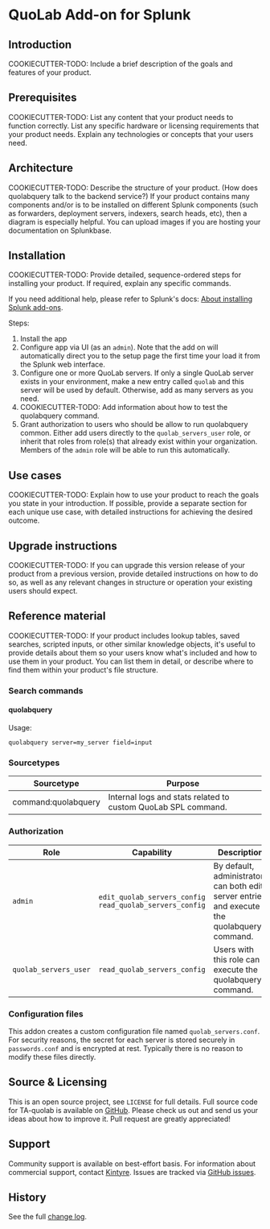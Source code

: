 # QuoLab Add-on for Splunk

## Introduction

COOKIECUTTER-TODO: Include a brief description of the goals and features of your product.

## Prerequisites

COOKIECUTTER-TODO: List any content that your product needs to function correctly.
List any specific hardware or licensing requirements that your product needs. Explain any technologies or concepts that your users need.

## Architecture

COOKIECUTTER-TODO: Describe the structure of your product.  (How does quolabquery talk to the backend service?)
If your product contains many components and/or is to be installed on different Splunk components (such as forwarders, deployment servers, indexers, search heads, etc), then a diagram is especially helpful. You can upload images if you are hosting your documentation on Splunkbase.

## Installation

COOKIECUTTER-TODO: Provide detailed, sequence-ordered steps for installing your product. If required, explain any specific commands.

If you need additional help, please refer to Splunk's docs: [About installing Splunk add-ons](https://docs.splunk.com/Documentation/AddOns/released/Overview/Installingadd-ons).

Steps:

  1. Install the app
  1. Configure app via UI (as an `admin`).  Note that the add on will automatically direct you to the setup page the first time your load it from the Splunk web interface.
  1. Configure one or more QuoLab servers.  If only a single QuoLab server exists in your environment, make a new entry called `quolab` and this server will be used by default. Otherwise, add as many servers as you need.
  1. COOKIECUTTER-TODO:  Add information about how to test the quolabquery command.
  1. Grant authorization to users who should be allow to run quolabquery common.  Either add users directly to the `quolab_servers_user` role, or inherit that roles from role(s) that already exist within your organization.  Members of the `admin` role will be able to run this automatically.

## Use cases

COOKIECUTTER-TODO: Explain how to use your product to reach the goals you state in your introduction.
If possible, provide a separate section for each unique use case, with detailed instructions for achieving the desired outcome.

## Upgrade instructions

COOKIECUTTER-TODO: If you can upgrade this version release of your product from a previous version, provide detailed instructions on how to do so, as well as any relevant changes in structure or operation your existing users should expect.

## Reference material

COOKIECUTTER-TODO: If your product includes lookup tables, saved searches, scripted inputs, or other similar knowledge objects, it's useful to provide details about them so your users know what's included and how to use them in your product.
You can list them in detail, or describe where to find them within your product's file structure.

### Search commands

#### quolabquery

Usage:

```
quolabquery server=my_server field=input
```

### Sourcetypes

| Sourcetype | Purpose |
| ---------- | ------- |
| command:quolabquery | Internal logs and stats related to custom QuoLab SPL command. |


### Authorization

| Role | Capability | Description |
| ---- | ---------- | ----------- |
| `admin` | `edit_quolab_servers_config` <br/> `read_quolab_servers_config` | By default, administrators can both edit server entries and execute the quolabquery command. |
| `quolab_servers_user` | `read_quolab_servers_config` | Users with this role can execute the quolabquery command. |


### Configuration files
This addon creates a custom configuration file named `quolab_servers.conf`.
For security reasons, the secret for each server is stored securely in `passwords.conf` and is encrypted at rest.
Typically there is no reason to modify these files directly.



## Source & Licensing

This is an open source project, see `LICENSE` for full details.
Full source code for TA-quolab is available on [GitHub](https://github.com/quolab/splunk-add-on).
Please check us out and send us your ideas about how to improve it. Pull request are greatly appreciated!

## Support

Community support is available on best-effort basis. For information about commercial support, contact [Kintyre](mailto:hello@kintyre.co).
Issues are tracked via [GitHub issues](https://github.com/quolab/splunk-add-on/issues).

## History

See the full [change log](https://github.com/quolab/splunk-add-on/releases).
